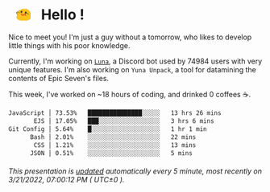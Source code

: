 <h1>   <img src="./spoink.gif" style="vertical-align:middle;" width="30px">   Hello ! </h1>

Nice to meet you! I'm just a guy without a tomorrow, who likes to develop little things with his poor knowledge.

Currently, I'm working on <a href='https://github.com/Asgarrrr/Luna'>`Luna`</a>, a Discord bot used by 74984 users with very unique features. I'm also working on `Yuna Unpack`, a tool for datamining the contents of Epic Seven's files.

This week, I've worked on ~18 hours of coding, and drinked 0 coffees ☕.

```
JavaScript │ 73.53%   ███████████████░░░░░   13 hrs 26 mins
       EJS │ 17.05%   ███░░░░░░░░░░░░░░░░░   3 hrs 6 mins
Git Config │ 5.64%    █░░░░░░░░░░░░░░░░░░░   1 hr 1 min
      Bash │ 2.01%    ░░░░░░░░░░░░░░░░░░░░   22 mins
       CSS │ 1.21%    ░░░░░░░░░░░░░░░░░░░░   13 mins
      JSON │ 0.51%    ░░░░░░░░░░░░░░░░░░░░   5 mins
```

###### This presentation is [updated](https://github.com/Asgarrrr) automatically every 5 minute, most recently on 3/21/2022, 07:00:12 PM ( UTC±0 ).